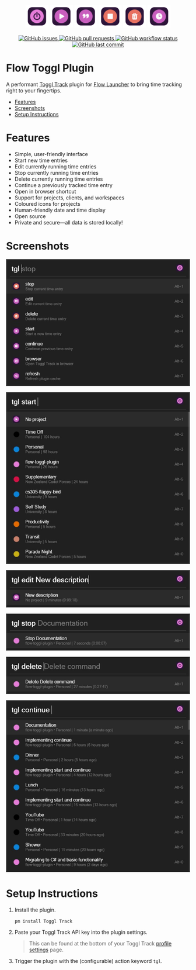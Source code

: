 <div align="center">
   <img src="assets/app.png" width="12.5%">
   <img src="assets/start.png" width="12.5%">
   <img src="assets/edit.png" width="12.5%">
   <img src="assets/stop.png" width="12.5%">
   <img src="assets/delete.png" width="12.5%">
   <img src="assets/continue.png" width="12.5%">
   <br>
   <br>
   <div>
      <a href="https://github.com/JamesNZL/flow-toggl-plugin/issues">
         <img src="https://img.shields.io/github/issues/jamesnzl/flow-toggl-plugin" alt="GitHub issues">
      </a>
      <a href="https://github.com/JamesNZL/flow-toggl-plugin/pulls">
         <img src="https://img.shields.io/github/issues-pr/jamesnzl/flow-toggl-plugin" alt="GitHub pull requests">
      </a>
      <a href="https://github.com/JamesNZL/flow-toggl-plugin/actions/workflows/release.yml">
         <img src="https://img.shields.io/github/actions/workflow/status/jamesnzl/flow-toggl-plugin/release.yml?branch=main" alt="GitHub workflow status">
      </a>
      <a href="https://github.com/JamesNZL/flow-toggl-plugin/commits">
         <img src="https://img.shields.io/github/last-commit/jamesnzl/flow-toggl-plugin" alt="GitHub last commit">
      </a>
   </div>
</div>

# Flow Toggl Plugin

A performant [Toggl Track](https://track.toggl.com/timer) plugin for [Flow Launcher](https://flowlauncher.com/) to bring time tracking right to your fingertips.

- [Features](#features)
- [Screenshots](#screenshots)
- [Setup Instructions](#setup-instructions)

# Features

- Simple, user-friendly interface
- Start new time entries
- Edit currently running time entries
- Stop currently running time entries
- Delete currently running time entries
- Continue a previously tracked time entry
- Open in browser shortcut
- Support for projects, clients, and workspaces
- Coloured icons for projects
- Human-friendly date and time display
- Open source
- Private and secure—all data is stored locally!

# Screenshots

![Default hotkeys](./assets/screenshots/default.jpg)

![Project selection](./assets/screenshots/start.jpg)

![Editing running time entry](./assets/screenshots/edit.jpg)

![Stopping running time entry](./assets/screenshots/stop.jpg)

![Deleting running time entry](./assets/screenshots/delete.jpg)

![Continue previous time entry](./assets/screenshots/continue.jpg)

# Setup Instructions

1. Install the plugin.
    ```
    pm install Toggl Track
    ```

2. Paste your Toggl Track API key into the plugin settings.
    > This can be found at the bottom of your Toggl Track [profile settings](https://track.toggl.com/profile) page.

3. Trigger the plugin with the (configurable) action keyword `tgl`.
